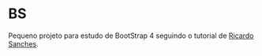 # BS
Pequeno projeto para estudo de BootStrap 4 seguindo o tutorial de 
[Ricardo Sanches](https://www.youtube.com/playlist?list=PLBbHLUbqqCrTwIrdix6kl84m4OPE0JexR).
